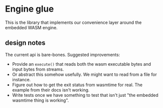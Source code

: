 # Engine glue

This is the library that implements our convenience layer around the embedded WASM engine.

## design notes

The current api is bare-bones. Suggested improvements:

- Provide an `execute()` that reads both the wasm executable bytes and input bytes from streams.
- Or abstract this somehow usefully. We might want to read from a file for instance.
- Figure out how to get the exit status from wasmtime for real. The example from their docs isn't working.
- Write tests once we have something to test that isn't just "the embedded wasmtime thing is working".

